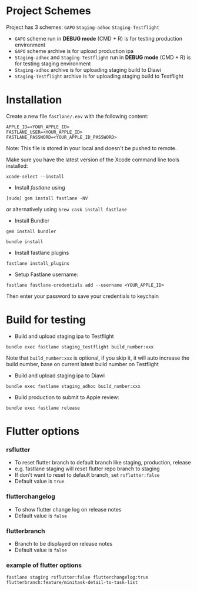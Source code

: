 # Project Schemes

Project has 3 schemes: `GAPO` `Staging-adhoc` `Staging-Testflight`

- `GAPO` scheme run in **DEBUG mode** (CMD + R) is for testing production environment
- `GAPO` scheme archive is for upload production ipa
- `Staging-adhoc` and `Staging-Testflight` run in **DEBUG mode** (CMD + R) is for testing staging environment
- `Staging-adhoc` archive is for uploading staging build to Diawi
- `Staging-Testflight` archive is for uploading staging build to Testflight

# Installation

Create a new file `fastlane/.env` with the following content:

```
APPLE_ID=<YOUR_APPLE_ID>
FASTLANE_USER=<YOUR_APPLE_ID>
FASTLANE_PASSWORD=<YOUR_APPLE_ID_PASSWORD>
```

Note: This file is stored in your local and doesn't be pushed to remote.

Make sure you have the latest version of the Xcode command line tools installed:

```
xcode-select --install
```

- Install _fastlane_ using

```
[sudo] gem install fastlane -NV
```

or alternatively using `brew cask install fastlane`

- Install Bundler

```
gem install bundler
```

```
bundle install
```

- Install fastlane plugins

```
fastlane install_plugins
```

- Setup Fastlane username:

```
fastlane fastlane-credentials add --username <YOUR_APPLE_ID>
```

Then enter your password to save your credentials to keychain

# Build for testing

- Build and upload staging ipa to Testflight

```
bundle exec fastlane staging_testflight build_number:xxx
```

Note that `build_number:xxx` is optional, if you skip it, it will auto increase the build number, base on current latest build number on Testflight

- Build and upload staging ipa to Diawi

```
bundle exec fastlane staging_adhoc build_number:xxx
```

- Build production to submit to Apple review:

```
bundle exec fastlane release
```

# Flutter options
### rsflutter
- To reset flutter branch to default branch like staging, production, release
- e.g. fastlane staging will reset flutter repo branch to staging
- If don't want to reset to default branch, set `rsflutter:false`
- Default value is `true`

### flutterchangelog
- To show flutter change log on release notes
- Default value is `false`

### flutterbranch
- Branch to be displayed on release notes
- Default value is `false`

### example of flutter options
```
fastlane staging rsflutter:false flutterchangelog:true flutterbranch:feature/minitask-detail-to-task-list 
```